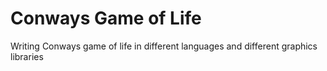 # Conways Game of Life

Writing Conways game of life in different languages and different graphics libraries
